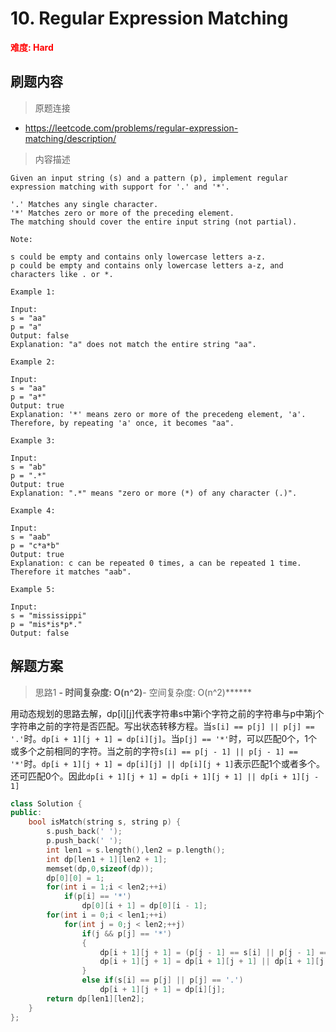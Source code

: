 # 10. Regular Expression Matching

**<font color=red>难度: Hard</font>**

## 刷题内容

> 原题连接

* https://leetcode.com/problems/regular-expression-matching/description/

> 内容描述

```
Given an input string (s) and a pattern (p), implement regular expression matching with support for '.' and '*'.

'.' Matches any single character.
'*' Matches zero or more of the preceding element.
The matching should cover the entire input string (not partial).

Note:

s could be empty and contains only lowercase letters a-z.
p could be empty and contains only lowercase letters a-z, and characters like . or *.

Example 1:

Input:
s = "aa"
p = "a"
Output: false
Explanation: "a" does not match the entire string "aa".

Example 2:

Input:
s = "aa"
p = "a*"
Output: true
Explanation: '*' means zero or more of the precedeng element, 'a'. Therefore, by repeating 'a' once, it becomes "aa".

Example 3:

Input:
s = "ab"
p = ".*"
Output: true
Explanation: ".*" means "zero or more (*) of any character (.)".

Example 4:

Input:
s = "aab"
p = "c*a*b"
Output: true
Explanation: c can be repeated 0 times, a can be repeated 1 time. Therefore it matches "aab".

Example 5:

Input:
s = "mississippi"
p = "mis*is*p*."
Output: false
```

## 解题方案

> 思路1
******- 时间复杂度: O(n^2)******- 空间复杂度: O(n^2)******

用动态规划的思路去解，dp[i][j]代表字符串s中第i个字符之前的字符串与p中第j个字符串之前的字符是否匹配。写出状态转移方程。当```s[i] == p[j] || p[j] == '.'```时。```dp[i + 1][j + 1] = dp[i][j]```。当```p[j] == '*'```时，可以匹配0个，1个或多个之前相同的字符。当之前的字符```s[i] == p[j - 1] || p[j - 1] == '*'```时。```dp[i + 1][j + 1] = dp[i][j] || dp[i][j + 1]```表示匹配1个或者多个。还可匹配0个。因此```dp[i + 1][j + 1] = dp[i + 1][j + 1] || dp[i + 1][j - 1]```

```cpp
class Solution {
public:
    bool isMatch(string s, string p) {
        s.push_back(' ');
        p.push_back(' ');
        int len1 = s.length(),len2 = p.length();
        int dp[len1 + 1][len2 + 1];
        memset(dp,0,sizeof(dp));
        dp[0][0] = 1;
        for(int i = 1;i < len2;++i)
            if(p[i] == '*')
                dp[0][i + 1] = dp[0][i - 1];
        for(int i = 0;i < len1;++i)
            for(int j = 0;j < len2;++j)
                if(j && p[j] == '*')
                {
                    dp[i + 1][j + 1] = (p[j - 1] == s[i] || p[j - 1] == '.') && (dp[i][j] || dp[i][j + 1]);
                    dp[i + 1][j + 1] = dp[i + 1][j + 1] || dp[i + 1][j - 1];
                }
                else if(s[i] == p[j] || p[j] == '.')
                    dp[i + 1][j + 1] = dp[i][j];
        return dp[len1][len2];
    }
};
```
